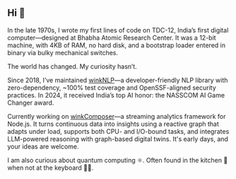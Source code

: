 ## Hi 👋

<!--
**sanjayaksaxena/sanjayaksaxena** is a ✨ _special_ ✨ repository because its `README.md` (this file) appears on your GitHub profile.

Here are some ideas to get you started:

- 🔭 I’m currently working on ...
- 🌱 I’m currently learning ...
- 👯 I’m looking to collaborate on ...
- 🤔 I’m looking for help with ...
- 💬 Ask me about ...
- 📫 How to reach me: ...
- 😄 Pronouns: ...
- ⚡ Fun fact: ...
-->

In the late 1970s, I wrote my first lines of code on TDC-12, India’s first digital computer—designed at Bhabha Atomic Research Center. It was a 12-bit machine, with 4KB of RAM, no hard disk, and a bootstrap loader entered in binary via bulky mechanical switches.

The world has changed. My curiosity hasn’t.

Since 2018, I’ve maintained [winkNLP](https://github.com/winkjs/wink-nlp)—a developer-friendly NLP library with zero-dependency, ~100% test coverage and OpenSSF-aligned security practices. In 2024, it received India’s top AI honor: the NASSCOM AI Game Changer award.

Currently working on [winkComposer](https://github.com/winkjs/wink-composer)—a streaming analytics framework for Node.js. It turns continuous data into insights using a reactive graph that adapts under load, supports both CPU- and I/O-bound tasks, and integrates LLM-powered reasoning with graph-based digital twins. It's early days, and your ideas are welcome.

I am also curious about quantum computing ⚛️. Often found in the kitchen 🍲 when not at the keyboard 👨‍💻.

